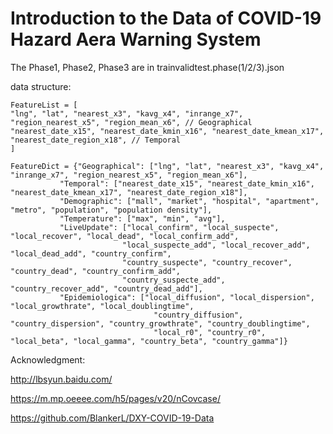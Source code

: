 # Introduction to the Data of COVID-19 Hazard Aera Warning System

The Phase1, Phase2, Phase3 are in trainvalidtest.phase(1/2/3).json

data structure:

```
FeatureList = [
"lng", "lat", "nearest_x3", "kavg_x4", "inrange_x7", "region_nearest_x5", "region_mean_x6", // Geographical
"nearest_date_x15", "nearest_date_kmin_x16", "nearest_date_kmean_x17", "nearest_date_region_x18", // Temporal
]                               
```

```
FeatureDict = {"Geographical": ["lng", "lat", "nearest_x3", "kavg_x4", "inrange_x7", "region_nearest_x5", "region_mean_x6"],
           "Temporal": ["nearest_date_x15", "nearest_date_kmin_x16", "nearest_date_kmean_x17", "nearest_date_region_x18"],
           "Demographic": ["mall", "market", "hospital", "apartment", "metro", "population", "population density"],
           "Temperature": ["max", "min", "avg"],
           "LiveUpdate": ["local_confirm", "local_suspecte", "local_recover", "local_dead", "local_confirm_add",
                         "local_suspecte_add", "local_recover_add", "local_dead_add", "country_confirm",
                         "country_suspecte", "country_recover", "country_dead", "country_confirm_add",
                         "country_suspecte_add", "country_recover_add", "country_dead_add"],
           "Epidemiologica": ["local_diffusion", "local_dispersion", "local_growthrate", "local_doublingtime",
                                "country_diffusion", "country_dispersion", "country_growthrate", "country_doublingtime",
                                "local_r0", "country_r0", "local_beta", "local_gamma", "country_beta", "country_gamma"]}
```

Acknowledgment:

http://lbsyun.baidu.com/

https://m.mp.oeeee.com/h5/pages/v20/nCovcase/

https://github.com/BlankerL/DXY-COVID-19-Data
